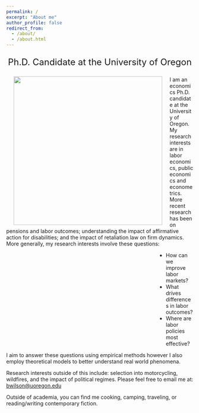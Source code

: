 ```yaml
---
permalink: /
excerpt: "About me"
author_profile: false
redirect_from: 
  - /about/
  - /about.html
---
```


<style>
    /* Center-align the text */
    .center-text {
      text-align: center;
    }
</style>
  
<div class="center-text">
  <p style="font-size: 24px;">Ph.D. Candidate at the University of Oregon</p>
</div>

<style type="text/css">
.page {
    width: 100%;
    float: right;
    margin-right: 0;
    padding-left: 0;
    padding-right: 0;
    font-size: 20px;
}

</style>

<img style="float: left; margin: 0px 20px" src="./images/grad-photo-final.jpg" width="400" 
    border-radius = "15px">

I am an economics Ph.D. candidate at the University of Oregon. My research interests are in labor economics, public economics and econometrics. More recent research has been on pensions and labor outcomes; understanding the impact of affirmative action for disabilities; and the impact of retaliation law on firm dynamics. More generally, my research interests involve these questions:

<ul style="padding-left:430px">
  <li>How can we improve labor markets?</li>
  <li>What drives differences in labor outcomes?</li>
  <li>Where are labor policies most effective?</li>
</ul>

I aim to answer these questions using empirical methods however I also employ theoretical models to better understand real world phenomena.

Research interests outside of this include: selection into motorcycling, wildfires, and the impact of political regimes. Please feel free to email me at: <a href = "mailto: bwilson@uoregon.edu">bwilson@uoregon.edu</a>

Outside of academia, you can find me cooking, camping, traveling, or reading/writing contemporary fiction.

